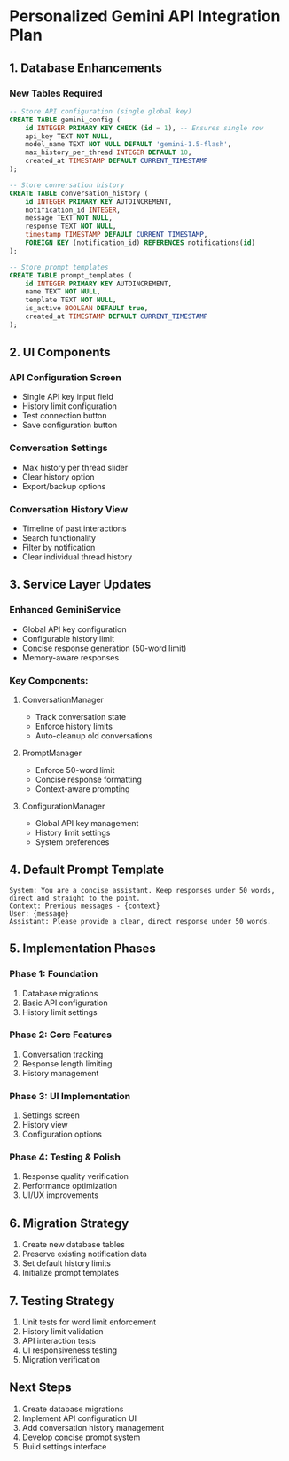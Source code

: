 # Personalized Gemini API Integration Plan

## 1. Database Enhancements

### New Tables Required
```sql
-- Store API configuration (single global key)
CREATE TABLE gemini_config (
    id INTEGER PRIMARY KEY CHECK (id = 1), -- Ensures single row
    api_key TEXT NOT NULL,
    model_name TEXT NOT NULL DEFAULT 'gemini-1.5-flash',
    max_history_per_thread INTEGER DEFAULT 10,
    created_at TIMESTAMP DEFAULT CURRENT_TIMESTAMP
);

-- Store conversation history
CREATE TABLE conversation_history (
    id INTEGER PRIMARY KEY AUTOINCREMENT,
    notification_id INTEGER,
    message TEXT NOT NULL,
    response TEXT NOT NULL,
    timestamp TIMESTAMP DEFAULT CURRENT_TIMESTAMP,
    FOREIGN KEY (notification_id) REFERENCES notifications(id)
);

-- Store prompt templates
CREATE TABLE prompt_templates (
    id INTEGER PRIMARY KEY AUTOINCREMENT,
    name TEXT NOT NULL,
    template TEXT NOT NULL,
    is_active BOOLEAN DEFAULT true,
    created_at TIMESTAMP DEFAULT CURRENT_TIMESTAMP
);
```

## 2. UI Components

### API Configuration Screen
- Single API key input field
- History limit configuration
- Test connection button
- Save configuration button

### Conversation Settings
- Max history per thread slider
- Clear history option
- Export/backup options

### Conversation History View
- Timeline of past interactions
- Search functionality
- Filter by notification
- Clear individual thread history

## 3. Service Layer Updates

### Enhanced GeminiService
- Global API key configuration
- Configurable history limit
- Concise response generation (50-word limit)
- Memory-aware responses

### Key Components:
1. ConversationManager
   - Track conversation state
   - Enforce history limits
   - Auto-cleanup old conversations

2. PromptManager
   - Enforce 50-word limit
   - Concise response formatting
   - Context-aware prompting

3. ConfigurationManager
   - Global API key management
   - History limit settings
   - System preferences

## 4. Default Prompt Template

```
System: You are a concise assistant. Keep responses under 50 words, direct and straight to the point.
Context: Previous messages - {context}
User: {message}
Assistant: Please provide a clear, direct response under 50 words.
```

## 5. Implementation Phases

### Phase 1: Foundation
1. Database migrations
2. Basic API configuration
3. History limit settings

### Phase 2: Core Features
1. Conversation tracking
2. Response length limiting
3. History management

### Phase 3: UI Implementation
1. Settings screen
2. History view
3. Configuration options

### Phase 4: Testing & Polish
1. Response quality verification
2. Performance optimization
3. UI/UX improvements

## 6. Migration Strategy

1. Create new database tables
2. Preserve existing notification data
3. Set default history limits
4. Initialize prompt templates

## 7. Testing Strategy

1. Unit tests for word limit enforcement
2. History limit validation
3. API interaction tests
4. UI responsiveness testing
5. Migration verification

## Next Steps

1. Create database migrations
2. Implement API configuration UI
3. Add conversation history management
4. Develop concise prompt system
5. Build settings interface